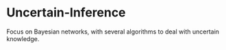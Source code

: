 # Uncertain-Inference
Focus on Bayesian networks, with several algorithms to deal with uncertain knowledge.
